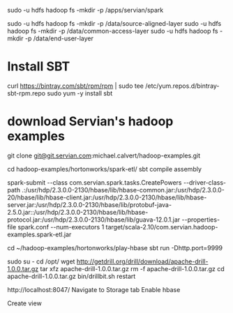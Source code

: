 sudo -u hdfs hadoop fs -mkdir -p /apps/servian/spark

sudo -u hdfs hadoop fs -mkdir -p /data/source-aligned-layer
sudo -u hdfs hadoop fs -mkdir -p /data/common-access-layer
sudo -u hdfs hadoop fs -mkdir -p /data/end-user-layer

# Install SBT
curl https://bintray.com/sbt/rpm/rpm | sudo tee /etc/yum.repos.d/bintray-sbt-rpm.repo
sudo yum -y install sbt

# download Servian's hadoop examples
git clone git@git.servian.com:michael.calvert/hadoop-examples.git

cd hadoop-examples/hortonworks/spark-etl/
sbt compile assembly

spark-submit --class com.servian.spark.tasks.CreatePowers --driver-class-path .:/usr/hdp/2.3.0.0-2130/hbase/lib/hbase-common.jar:/usr/hdp/2.3.0.0-20/hbase/lib/hbase-client.jar:/usr/hdp/2.3.0.0-2130/hbase/lib/hbase-server.jar:/usr/hdp/2.3.0.0-2130/hbase/lib/protobuf-java-2.5.0.jar::/usr/hdp/2.3.0.0-2130/hbase/lib/hbase-protocol.jar:/usr/hdp/2.3.0.0-2130/hbase/lib/guava-12.0.1.jar --properties-file spark.conf --num-executors 1 target/scala-2.10/com.servian.hadoop-examples.spark-etl.jar

cd ~/hadoop-examples/hortonworks/play-hbase
sbt run -Dhttp.port=9999


sudo su -
cd /opt/
wget http://getdrill.org/drill/download/apache-drill-1.0.0.tar.gz
tar xfz apache-drill-1.0.0.tar.gz
rm -f apache-drill-1.0.0.tar.gz
cd apache-drill-1.0.0.tar.gz
bin/drillbit.sh restart

http://localhost:8047/
Navigate to Storage tab
Enable hbase

Create view
